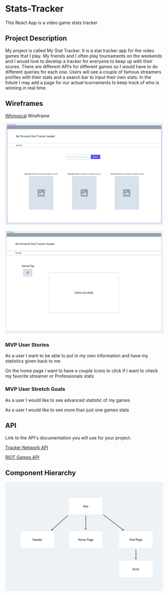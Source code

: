 # Stats-Tracker

This React App is a video game stats tracker

## Project Description

My project is called My Stat Tracker. It is a stat tracker app for the video games that I play. My friends and I often play tournaments on the weekends and I would love to develop a tracker for everyone to keep up with their scores. There are different API’s for different games so I would have to do different queries for each one. Users will see a couple of famous streamers profiles with their stats and a search bar to input their own stats. In the future I may add a page for our actual tournaments to keep track of who is winning in real time.

## Wireframes

[Whimsical](https://whimsical.com/6pK31KWieLnW49SFuJqQLi) Wireframe

![alt text](./images/Wireframe_Home.png)

![alt text](./images/Wireframe_Stats_Page.png)

### MVP User Stories

As a user I want to be able to put in my own information and have my statistics given back to me

On the home page I want to have a couple Icons to click if I want to check my favorite streamer or Professionals stats

### MVP User Stretch Goals

As a user I would like to see advanced statistic of my games

As a user I would like to see more than just one games stats

## API

Link to the API's documentation you will use for your project.

[Tracker Network API](https://tracker.gg/developers/docs/getting-started)

[RIOT Games API](https://developer.riotgames.com/)

## Component Hierarchy

![alt text](./images/Component_Heirarchy.png)
